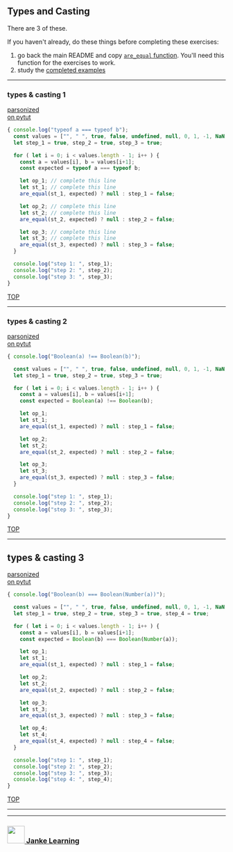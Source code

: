 ## Types and Casting

There are 3 of these.


If you haven't already, do these things before completing these exercises:
1. go back the main README and copy [```are_equal``` function](./README.md).  You'll need this function for the exercises to work.
2. study the [completed examples](./examples-to-study.md)

---

### types & casting 1


[parsonized](https://janke-learning.github.io/parsonizer/?snippet=typeof%20a%20%3D%3D%3D%20typeof%20b%0Atypeof%20a%0Atypeof%20b%0A_%20%3D%3D%3D%20_)  
[on pytut](http://www.pythontutor.com/live.html#code=/*%20values%20to%20try%0A%20%20%22%22,%20%22%20%22,%20true,%20false,%20undefined,%20null,%200,%201,%20-1,%20NaN,%20Infinity%0A*/%0Aconst%20a%20%3D%20,%20b%20%3D%20%3B%0A%0Aconst%20expected%20%3D%20typeof%20a%20%3D%3D%3D%20typeof%20b%3B%0A%0Aconst%20op_1%20%3D%20%3B%0Aconst%20step_1%20%3D%20%3B%0Aconsole.assert%28step_1%20%3D%3D%3D%20expected,%20%22step_1%22%29%3B%0A%0Aconst%20op_2%20%3D%20%3B%0Aconst%20step_2%20%3D%20%3B%0Aconsole.assert%28step_2%20%3D%3D%3D%20expected,%20%22step_2%22%29%3B%0A%0Aconst%20op_3%20%3D%20%3B%0Aconst%20step_3%20%3D%20%3B%0Aconsole.assert%28step_3%20%3D%3D%3D%20expected,%20%22step_3%22%29%3B&cumulative=false&curInstr=10&heapPrimitives=nevernest&mode=display&origin=opt-live.js&py=js&rawInputLstJSON=%5B%5D&textReferences=false)  
```js
{ console.log("typeof a === typeof b");
  const values = ["", " ", true, false, undefined, null, 0, 1, -1, NaN, Infinity];
  let step_1 = true, step_2 = true, step_3 = true;

  for ( let i = 0; i < values.length - 1; i++ ) {
    const a = values[i], b = values[i+1];
    const expected = typeof a === typeof b;

    let op_1; // complete this line
    let st_1; // complete this line
    are_equal(st_1, expected) ? null : step_1 = false;

    let op_2; // complete this line
    let st_2; // complete this line
    are_equal(st_2, expected) ? null : step_2 = false;

    let op_3; // complete this line
    let st_3; // complete this line
    are_equal(st_3, expected) ? null : step_3 = false;
  }

  console.log("step 1: ", step_1);
  console.log("step 2: ", step_2);
  console.log("step 3: ", step_3);
}
```

[TOP](#types-and-casting)

---

### types & casting 2


[parsonized](https://janke-learning.github.io/parsonizer/?snippet=Boolean%28a%29%20!%3D%3D%20Boolean%28b%29%0ABoolean%28a%29%0ABoolean%28b%29%0A_%20!%3D%3D%20_)  
[on pytut](http://www.pythontutor.com/live.html#code=/*%20values%20to%20try%0A%20%20%22%22,%20%22%20%22,%20true,%20false,%20undefined,%20null,%200,%201,%20-1,%20NaN,%20Infinity%0A*/%0Aconst%20a%20%3D%20,%20b%20%3D%20%3B%0A%0Aconst%20expected%20%3D%20Boolean%28a%29%20!%3D%3D%20Boolean%28b%29%3B%0A%0Aconst%20op_1%20%3D%20%3B%0Aconst%20step_1%20%3D%20%3B%0Aconsole.assert%28step_1%20%3D%3D%3D%20expected,%20%22step_1%22%29%3B%0A%0Aconst%20op_2%20%3D%20%3B%0Aconst%20step_2%20%3D%20%3B%0Aconsole.assert%28step_2%20%3D%3D%3D%20expected,%20%22step_2%22%29%3B%0A%0Aconst%20op_3%20%3D%20%3B%0Aconst%20step_3%20%3D%20%3B%0Aconsole.assert%28step_3%20%3D%3D%3D%20expected,%20%22step_3%22%29%3B%20&cumulative=false&curInstr=10&heapPrimitives=nevernest&mode=display&origin=opt-live.js&py=js&rawInputLstJSON=%5B%5D&textReferences=false)  
```js
{ console.log("Boolean(a) !== Boolean(b)");

  const values = ["", " ", true, false, undefined, null, 0, 1, -1, NaN, Infinity];
  let step_1 = true, step_2 = true, step_3 = true;

  for ( let i = 0; i < values.length - 1; i++ ) {
    const a = values[i], b = values[i+1];
    const expected = Boolean(a) !== Boolean(b);

    let op_1;
    let st_1;
    are_equal(st_1, expected) ? null : step_1 = false;

    let op_2;
    let st_2;
    are_equal(st_2, expected) ? null : step_2 = false;

    let op_3;
    let st_3;
    are_equal(st_3, expected) ? null : step_3 = false;
  }

  console.log("step 1: ", step_1);
  console.log("step 2: ", step_2);
  console.log("step 3: ", step_3);
}
```

[TOP](#types-and-casting)

---

## types & casting 3


[parsonized](https://janke-learning.github.io/parsonizer/?snippet=Boolean%28b%29%20%3D%3D%3D%20Boolean%28Number%28a%29%29%0ABoolean%28b%29%0ANumber%28a%29%0ABoolean%28_%29%0A_%20%3D%3D%3D%20_)   
[on pytut](http://www.pythontutor.com/live.html#code=/*%20values%20to%20try%0A%20%20%22%22,%20%22%20%22,%20true,%20false,%20undefined,%20null,%200,%201,%20-1,%20NaN,%20Infinity%0A*/%0Aconst%20a%20%3D%20,%20b%20%3D%20%3B%0A%0Aconst%20expected%20%3D%20Boolean%28b%29%20%3D%3D%3D%20Boolean%28Number%28a%29%29%3B%0A%0Aconst%20op_1%20%3D%20%3B%0Aconst%20step_1%20%3D%20%3B%0Aconsole.assert%28step_1%20%3D%3D%3D%20expected,%20%22step_1%22%29%3B%0A%0Aconst%20op_2%20%3D%20%3B%0Aconst%20step_2%20%3D%20%3B%0Aconsole.assert%28step_2%20%3D%3D%3D%20expected,%20%22step_2%22%29%3B%0A%0Aconst%20op_3%20%3D%20%3B%0Aconst%20step_3%20%3D%20%3B%0Aconsole.assert%28step_3%20%3D%3D%3D%20expected,%20%22step_3%22%29%3B%0A%0Aconst%20op_4%20%3D%20%3B%0Aconst%20step_4%20%3D%20%3B%0Aconsole.assert%28step_4%20%3D%3D%3D%20expected,%20%22step_4%22%29%3B&cumulative=false&curInstr=10&heapPrimitives=nevernest&mode=display&origin=opt-live.js&py=js&rawInputLstJSON=%5B%5D&textReferences=false)  
```js
{ console.log("Boolean(b) === Boolean(Number(a))");

  const values = ["", " ", true, false, undefined, null, 0, 1, -1, NaN, Infinity];
  let step_1 = true, step_2 = true, step_3 = true, step_4 = true;

  for ( let i = 0; i < values.length - 1; i++ ) {
    const a = values[i], b = values[i+1];
    const expected = Boolean(b) === Boolean(Number(a));

    let op_1;
    let st_1;
    are_equal(st_1, expected) ? null : step_1 = false;

    let op_2;
    let st_2;
    are_equal(st_2, expected) ? null : step_2 = false;

    let op_3;
    let st_3;
    are_equal(st_3, expected) ? null : step_3 = false;

    let op_4;
    let st_4;
    are_equal(st_4, expected) ? null : step_4 = false;
  }

  console.log("step 1: ", step_1);
  console.log("step 2: ", step_2);
  console.log("step 3: ", step_3);
  console.log("step 4: ", step_4);
}
```

[TOP](#types-and-casting)

___
___
### <a href="http://janke-learning.org" target="_blank"><img src="https://user-images.githubusercontent.com/18554853/50098409-22575780-021c-11e9-99e1-962787adaded.png" width="40" height="40"></img> Janke Learning</a>

